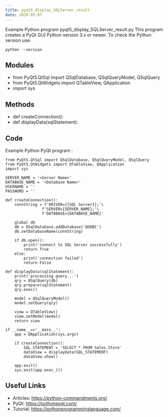 ```yaml
---
title: pyqt5_display_SQLServer_result
date: 2020-05-07
---
```

Example Python program pyqt5_display_SQLServer_result.py
This program creates a PyQt GUI
Python version 3.x or newer.
To check the Python version use:

    python --version

## Modules

* from PyQt5.QtSql import QSqlDatabase, QSqlQueryModel, QSqlQuery
* from PyQt5.QtWidgets import QTableView, QApplication
* import sys

## Methods

* def createConnection():
* def displayData(sqlStatement):

## Code

Example Python PyQt program :

    from PyQt5.QtSql import QSqlDatabase, QSqlQueryModel, QSqlQuery
    from PyQt5.QtWidgets import QTableView, QApplication
    import sys
    
    SERVER_NAME = '<Server Name>'
    DATABASE_NAME = '<Database Name>'
    USERNAME = ''
    PASSWORD = ''
    
    def createConnection():
        connString = f'DRIVER={{SQL Server}};'\
                    f'SERVER={SERVER_NAME};'\
                    f'DATABASE={DATABASE_NAME}'
    
        global db
        db = QSqlDatabase.addDatabase('QODBC')
        db.setDatabaseName(connString)
    
        if db.open():
            print('connect to SQL Server successfully')
            return True
        else:
            print('connection failed')
            return False
    
    def displayData(sqlStatement):
        print('processing query...')
        qry = QSqlQuery(db)
        qry.prepare(sqlStatement)
        qry.exec()
    
        model = QSqlQueryModel()
        model.setQuery(qry)
    
        view = QTableView()
        view.setModel(model)
        return view    
    
    if __name__=='__main__':
        app = QApplication(sys.argv)
    
        if createConnection():
            SQL_STATEMENT = 'SELECT * FROM Sales.Store'
            dataView = displayData(SQL_STATEMENT)
            dataView.show()
            
        app.exit()
        sys.exit(app.exec_())

## Useful Links

- Articles: https://python-commandments.org/
- PyQt: https://pythonpyqt.com/
- Tutorial: https://pythonprogramminglanguage.com/
